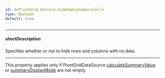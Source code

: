 ```yaml
---
id: dxPivotGrid.Options.hideEmptySummaryCells
type: Boolean
default: true
---
```

---
##### shortDescription
Specifies whether or not to hide rows and columns with no data.

---
This property applies only if PivotGridDataSource [calculateSummaryValue](/Documentation/ApiReference/Data_Layer/PivotGridDataSource/Configuration/fields/#calculateSummaryValue) or [summaryDisplayMode](/Documentation/ApiReference/Data_Layer/PivotGridDataSource/Configuration/fields/#summaryDisplayMode) are not empty.